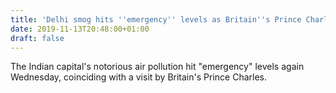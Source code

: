 ```yaml
---
title: 'Delhi smog hits ''emergency'' levels as Britain''s Prince Charles visits'
date: 2019-11-13T20:48:00+01:00
draft: false
---
```


The Indian capital's notorious air pollution hit "emergency" levels again Wednesday, coinciding with a visit by Britain's Prince Charles.